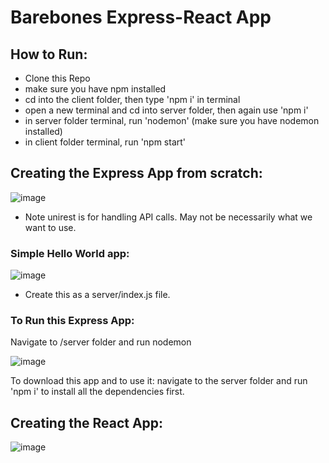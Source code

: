 # Barebones Express-React App

## How to Run:

- Clone this Repo
- make sure you have npm installed
- cd into the client folder, then type 'npm i' in terminal
- open a new terminal and cd into server folder, then again use  'npm i'
- in server folder terminal, run 'nodemon' (make sure you have nodemon installed)
- in client folder terminal, run 'npm start'

## Creating the Express App from scratch:

![image](https://user-images.githubusercontent.com/91104605/214197669-65755ace-b7c2-4392-8dbb-a67251d10409.png)

 - Note unirest is for handling API calls.  May not be necessarily what we want to use.
 
 ### Simple Hello World app:
 ![image](https://user-images.githubusercontent.com/91104605/214197773-c399b249-0e70-421e-854a-4ac1ce45b0d8.png)

- Create this as a server/index.js file.

### To Run this Express App: 

Navigate to /server folder and run nodemon

![image](https://user-images.githubusercontent.com/91104605/214197888-30852a32-633b-4921-acd2-5fe8bc395d1f.png)

To download this app and to use it: navigate to the server folder and run 'npm i' to install all the dependencies first.

## Creating the React App: 
![image](https://user-images.githubusercontent.com/91104605/214197997-4b9479ad-9ab4-4ebe-b32a-a75c22892653.png)




